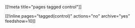[[!meta title="pages tagged control"]]

[[!inline pages="tagged(control)" actions="no" archive="yes"
feedshow=10]]

